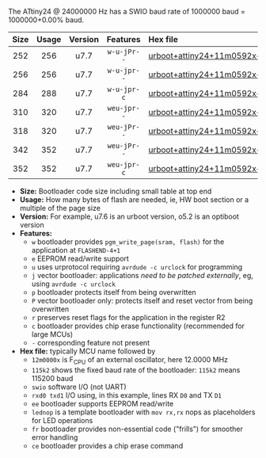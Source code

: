 The ATtiny24 @ 24000000 Hz has a SWIO baud rate of 1000000 baud = 1000000+0.00% baud.

|Size|Usage|Version|Features|Hex file|
|:-:|:-:|:-:|:-:|:--|
|252|256|u7.7|`w-u-jPr--`|[urboot+attiny24+11m0592x++460k8_swio_rxb0_txb1_lednop.hex](https://raw.githubusercontent.com/stefanrueger/urboot.hex/main/mcus/attiny24/external_oscillator/fcpu+11m0592_Hz/br++460k8_bps/urboot+attiny24+11m0592x++460k8_swio_rxb0_txb1_lednop.hex)|
|256|256|u7.7|`w-u-jpr--`|[urboot+attiny24+11m0592x++460k8_swio_rxb0_txb1_lednop_fr.hex](https://raw.githubusercontent.com/stefanrueger/urboot.hex/main/mcus/attiny24/external_oscillator/fcpu+11m0592_Hz/br++460k8_bps/urboot+attiny24+11m0592x++460k8_swio_rxb0_txb1_lednop_fr.hex)|
|284|288|u7.7|`w-u-jpr-c`|[urboot+attiny24+11m0592x++460k8_swio_rxb0_txb1_lednop_fr_ce.hex](https://raw.githubusercontent.com/stefanrueger/urboot.hex/main/mcus/attiny24/external_oscillator/fcpu+11m0592_Hz/br++460k8_bps/urboot+attiny24+11m0592x++460k8_swio_rxb0_txb1_lednop_fr_ce.hex)|
|310|320|u7.7|`weu-jpr--`|[urboot+attiny24+11m0592x++460k8_swio_rxb0_txb1_ee_lednop.hex](https://raw.githubusercontent.com/stefanrueger/urboot.hex/main/mcus/attiny24/external_oscillator/fcpu+11m0592_Hz/br++460k8_bps/urboot+attiny24+11m0592x++460k8_swio_rxb0_txb1_ee_lednop.hex)|
|318|320|u7.7|`weu-jPr--`|[urboot+attiny24+11m0592x++460k8_swio_rxb0_txb1_ee.hex](https://raw.githubusercontent.com/stefanrueger/urboot.hex/main/mcus/attiny24/external_oscillator/fcpu+11m0592_Hz/br++460k8_bps/urboot+attiny24+11m0592x++460k8_swio_rxb0_txb1_ee.hex)|
|342|352|u7.7|`weu-jPr--`|[urboot+attiny24+11m0592x++460k8_swio_rxb0_txb1_ee_lednop_fr.hex](https://raw.githubusercontent.com/stefanrueger/urboot.hex/main/mcus/attiny24/external_oscillator/fcpu+11m0592_Hz/br++460k8_bps/urboot+attiny24+11m0592x++460k8_swio_rxb0_txb1_ee_lednop_fr.hex)|
|352|352|u7.7|`weu-jpr-c`|[urboot+attiny24+11m0592x++460k8_swio_rxb0_txb1_ee_lednop_fr_ce.hex](https://raw.githubusercontent.com/stefanrueger/urboot.hex/main/mcus/attiny24/external_oscillator/fcpu+11m0592_Hz/br++460k8_bps/urboot+attiny24+11m0592x++460k8_swio_rxb0_txb1_ee_lednop_fr_ce.hex)|

- **Size:** Bootloader code size including small table at top end
- **Usage:** How many bytes of flash are needed, ie, HW boot section or a multiple of the page size
- **Version:** For example, u7.6 is an urboot version, o5.2 is an optiboot version
- **Features:**
  + `w` bootloader provides `pgm_write_page(sram, flash)` for the application at `FLASHEND-4+1`
  + `e` EEPROM read/write support
  + `u` uses urprotocol requiring `avrdude -c urclock` for programming
  + `j` vector bootloader: applications *need to be patched externally*, eg, using `avrdude -c urclock`
  + `p` bootloader protects itself from being overwritten
  + `P` vector bootloader only: protects itself and reset vector from being overwritten
  + `r` preserves reset flags for the application in the register R2
  + `c` bootloader provides chip erase functionality (recommended for large MCUs)
  + `-` corresponding feature not present
- **Hex file:** typically MCU name followed by
  + `12m0000x` is F<sub>CPU</sub> of an external oscillator, here 12.0000 MHz
  + `115k2` shows the fixed baud rate of the bootloader: `115k2` means 115200 baud
  + `swio` software I/O (not UART)
  + `rxd0 txd1` I/O using, in this example, lines RX `D0` and TX `D1`
  + `ee` bootloader supports EEPROM read/write
  + `lednop` is a template bootloader with `mov rx,rx` nops as placeholders for LED operations
  + `fr` bootloader provides non-essential code ("frills") for smoother error handling
  + `ce` bootloader provides a chip erase command
